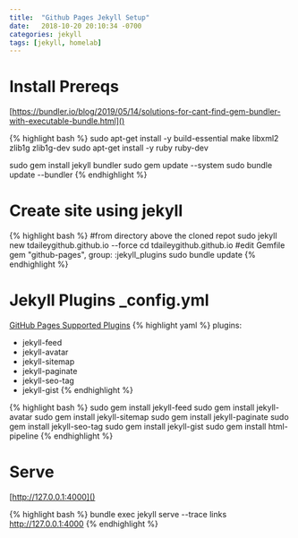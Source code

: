 ```yaml
---
title:  "Github Pages Jekyll Setup"
date:   2018-10-20 20:10:34 -0700
categories: jekyll
tags: [jekyll, homelab]
---
```

# Install Prereqs

[https://bundler.io/blog/2019/05/14/solutions-for-cant-find-gem-bundler-with-executable-bundle.html]()

{% highlight bash %}
sudo apt-get install -y build-essential make libxml2 zlib1g zlib1g-dev
sudo apt-get install -y ruby ruby-dev

sudo gem install jekyll bundler
sudo gem update --system
sudo bundle update --bundler
{% endhighlight %}

# Create site using jekyll
{% highlight bash %}
#from directory above the cloned repot
sudo jekyll new tdaileygithub.github.io --force
cd tdaileygithub.github.io
#edit Gemfile
gem "github-pages", group: :jekyll_plugins
sudo bundle update
{% endhighlight %}

# Jekyll Plugins  _config.yml
[GitHub Pages Supported Plugins](https://pages.github.com/versions/)
{% highlight yaml %}
plugins:
  - jekyll-feed
  - jekyll-avatar
  - jekyll-sitemap
  - jekyll-paginate
  - jekyll-seo-tag
  - jekyll-gist
{% endhighlight %}

{% highlight bash %}
sudo gem install jekyll-feed
sudo gem install jekyll-avatar
sudo gem install jekyll-sitemap
sudo gem install jekyll-paginate
sudo gem install jekyll-seo-tag
sudo gem install jekyll-gist
sudo gem install html-pipeline
{% endhighlight %}

# Serve

[http://127.0.0.1:4000]()

{% highlight bash %}
bundle exec jekyll serve --trace
links http://127.0.0.1:4000
{% endhighlight %}